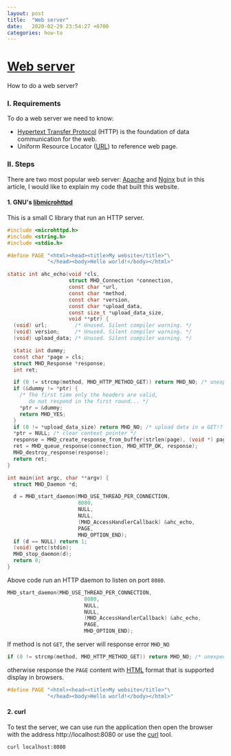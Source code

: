 ```yaml
---
layout: post
title:  "Web server"
date:   2020-02-29 23:54:27 +0700
categories: how-to
---
```

# [Web server](https://en.wikipedia.org/wiki/Web_server)
How to do a web server?

### I. Requirements
To do a web server we need to know:
- [Hypertext Transfer Protocol](https://en.wikipedia.org/wiki/Hypertext_Transfer_Protocol) (HTTP) is the foundation of
data communication for the web.
- Uniform Resource Locator ([URL](https://en.wikipedia.org/wiki/URL)) to reference web page.
 
### II. Steps
There are two most popular web server: [Apache](https://httpd.apache.org/) and [Nginx](https://nginx.org/) but in this 
article, I would like to explain my code that built this website.

#### 1. GNU's [libmicrohttpd](https://www.gnu.org/software/libmicrohttpd/)
This is a small C library that run an HTTP server.

```c
#include <microhttpd.h>
#include <string.h>
#include <stdio.h>

#define PAGE "<html><head><title>My website</title>"\
             "</head><body>Hello world!</body></html>"

static int ahc_echo(void *cls,
                    struct MHD_Connection *connection,
                    const char *url,
                    const char *method,
                    const char *version,
                    const char *upload_data,
                    const size_t *upload_data_size,
                    void **ptr) {
  (void) url;         /* Unused. Silent compiler warning. */
  (void) version;     /* Unused. Silent compiler warning. */
  (void) upload_data; /* Unused. Silent compiler warning. */

  static int dummy;
  const char *page = cls;
  struct MHD_Response *response;
  int ret;

  if (0 != strcmp(method, MHD_HTTP_METHOD_GET)) return MHD_NO; /* unexpected method */
  if (&dummy != *ptr) {
    /* The first time only the headers are valid,
       do not respond in the first round... */
    *ptr = &dummy;
    return MHD_YES;
  }
  if (0 != *upload_data_size) return MHD_NO; /* upload data in a GET!? */
  *ptr = NULL; /* clear context pointer */
  response = MHD_create_response_from_buffer(strlen(page), (void *) page, MHD_RESPMEM_PERSISTENT);
  ret = MHD_queue_response(connection, MHD_HTTP_OK, response);
  MHD_destroy_response(response);
  return ret;
}

int main(int argc, char **argv) {
  struct MHD_Daemon *d;

  d = MHD_start_daemon(MHD_USE_THREAD_PER_CONNECTION,
                       8080,
                       NULL,
                       NULL,
                       (MHD_AccessHandlerCallback) &ahc_echo,
                       PAGE,
                       MHD_OPTION_END);
  if (d == NULL) return 1;
  (void) getc(stdin);
  MHD_stop_daemon(d);
  return 0;
}
```

Above code run an HTTP daemon to listen on port `8080`.
```c
MHD_start_daemon(MHD_USE_THREAD_PER_CONNECTION,
                         8080,
                         NULL,
                         NULL,
                         (MHD_AccessHandlerCallback) &ahc_echo,
                         PAGE,
                         MHD_OPTION_END);
``` 
If method is not `GET`, the server will response error `MHD_NO`
```c
if (0 != strcmp(method, MHD_HTTP_METHOD_GET)) return MHD_NO; /* unexpected method */
```

otherwise response the `PAGE` content with [HTML](https://en.wikipedia.org/wiki/HTML) format that is supported display 
in browsers.
```c
#define PAGE "<html><head><title>My website</title>"\
             "</head><body>Hello world!</body></html>"
```

#### 2. curl
To test the server, we can use run the application then open the browser with the address http://localhost:8080 or use
the [curl](https://curl.haxx.se/) tool.

```commandline
curl localhost:8080
```